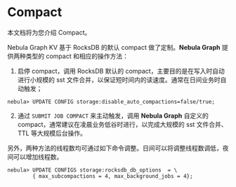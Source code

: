 # Compact

本文档将为您介绍 Compact。

Nebula Graph KV 基于 RocksDB 的默认 compact 做了定制。**Nebula Graph** 提供两种类型的 compact 和相应的操作方法：

1. 启停 compact，调用 RocksDB 默认的 compact，主要目的是在写入时自动进行小规模的 sst 文件合并，以保证短时间内的读速度。通常在日间业务时自动触发；

```ngql
nebula> UPDATE CONFIG storage:disable_auto_compactions=false/true;
```

2. 通过 `SUBMIT JOB COMPACT` 来主动触发，调用 **Nebula Graph** 自定义的 compact，通常建议在凌晨业务低谷时进行，以完成大规模的 sst 文件合并、TTL 等大规模后台操作。

另外，两种方法的线程数均可通过如下命令调整。日间可以将调整线程数调低，夜间可以增加线程数。

```ngql
nebula> UPDATE CONFIGS storage:rocksdb_db_options  = \
        { max_subcompactions = 4, max_background_jobs = 4};
```
